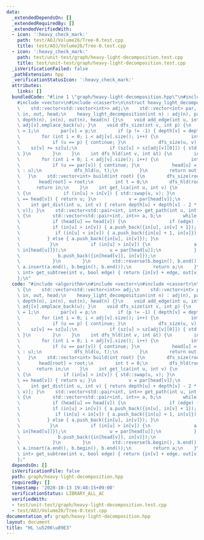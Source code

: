 ```yaml
---
data:
  _extendedDependsOn: []
  _extendedRequiredBy: []
  _extendedVerifiedWith:
  - icon: ':heavy_check_mark:'
    path: test/AOJ/Volume26/Tree-0.test.cpp
    title: test/AOJ/Volume26/Tree-0.test.cpp
  - icon: ':heavy_check_mark:'
    path: test/unit-test/graph/heavy-light-decomposition.test.cpp
    title: test/unit-test/graph/heavy-light-decomposition.test.cpp
  _isVerificationFailed: false
  _pathExtension: hpp
  _verificationStatusIcon: ':heavy_check_mark:'
  attributes:
    links: []
  bundledCode: "#line 1 \"graph/heavy-light-decomposition.hpp\"\n#include <algorithm>\n\
    #include <vector>\n#include <cassert>\n\nstruct heavy_light_decomposition {\n\
    \    std::vector<std::vector<int>> adj;\n    std::vector<int> par, sz, depth,\
    \ in, out, head;\n    heavy_light_decomposition(int n) : adj(n), par(n), sz(n),\
    \ depth(n), in(n), out(n), head(n) {}\n    void add_edge(int u, int v) { adj[u].emplace_back(v),\
    \ adj[v].emplace_back(u); }\n    void dfs_size(int v, int p) {\n        sz[v]\
    \ = 1;\n        par[v] = p;\n        if (p != -1) { depth[v] = depth[p] + 1; }\n\
    \        for (int i = 0; i < adj[v].size(); i++) {\n            int &u = adj[v][i];\n\
    \            if (u == p) { continue; }\n            dfs_size(u, v);\n        \
    \    sz[v] += sz[u];\n            if (sz[u] > sz[adj[v][0]]) { std::swap(u, adj[v][0]);\
    \ }\n        }\n    }\n    int dfs_hld(int v, int &t) {\n        in[v] = t++;\n\
    \        for (int i = 0; i < adj[v].size(); i++) {\n            int u = adj[v][i];\n\
    \            if (u == par[v]) { continue; }\n            head[u] = (i == 0 ? head[v]\
    \ : u);\n            dfs_hld(u, t);\n        }\n        return out[v] = t;\n \
    \   }\n    std::vector<int> build(int root) {\n        dfs_size(root, -1);\n \
    \       head[root] = root;\n        int t = 0;\n        dfs_hld(root, t);\n  \
    \      return in;\n    }\n    int get_lca(int u, int v) {\n        while (true)\
    \ {\n            if (in[u] > in[v]) { std::swap(u, v); }\n            if (head[u]\
    \ == head[v]) { return u; }\n            v = par[head[v]];\n        }\n    }\n\
    \    int get_dist(int u, int v) { return depth[u] + depth[v] - 2 * depth[get_lca(u,\
    \ v)]; }\n    std::vector<std::pair<int, int>> get_path(int u, int v, bool edge)\
    \ {\n        std::vector<std::pair<int, int>> a, b;\n        while (true) {\n\
    \            if (head[u] == head[v]) {\n                if (edge) {\n        \
    \            if (in[u] > in[v]) { a.push_back({in[u], in[v] + 1}); }\n       \
    \             if (in[u] < in[v]) { a.push_back({in[u] + 1, in[v]}); }\n      \
    \          } else { a.push_back({in[u], in[v]}); }\n                break;\n \
    \           }\n            if (in[u] > in[v]) {\n                a.push_back({in[u],\
    \ in[head[u]]});\n                u = par[head[u]];\n            } else {\n  \
    \              b.push_back({in[head[v]], in[v]});\n                v = par[head[v]];\n\
    \            }\n        }\n        std::reverse(b.begin(), b.end());\n       \
    \ a.insert(a.end(), b.begin(), b.end());\n        return a;\n    }\n    std::pair<int,\
    \ int> get_subtree(int v, bool edge) { return {in[v] + edge, out[v] - 1}; }\n\
    };\n"
  code: "#include <algorithm>\n#include <vector>\n#include <cassert>\n\nstruct heavy_light_decomposition\
    \ {\n    std::vector<std::vector<int>> adj;\n    std::vector<int> par, sz, depth,\
    \ in, out, head;\n    heavy_light_decomposition(int n) : adj(n), par(n), sz(n),\
    \ depth(n), in(n), out(n), head(n) {}\n    void add_edge(int u, int v) { adj[u].emplace_back(v),\
    \ adj[v].emplace_back(u); }\n    void dfs_size(int v, int p) {\n        sz[v]\
    \ = 1;\n        par[v] = p;\n        if (p != -1) { depth[v] = depth[p] + 1; }\n\
    \        for (int i = 0; i < adj[v].size(); i++) {\n            int &u = adj[v][i];\n\
    \            if (u == p) { continue; }\n            dfs_size(u, v);\n        \
    \    sz[v] += sz[u];\n            if (sz[u] > sz[adj[v][0]]) { std::swap(u, adj[v][0]);\
    \ }\n        }\n    }\n    int dfs_hld(int v, int &t) {\n        in[v] = t++;\n\
    \        for (int i = 0; i < adj[v].size(); i++) {\n            int u = adj[v][i];\n\
    \            if (u == par[v]) { continue; }\n            head[u] = (i == 0 ? head[v]\
    \ : u);\n            dfs_hld(u, t);\n        }\n        return out[v] = t;\n \
    \   }\n    std::vector<int> build(int root) {\n        dfs_size(root, -1);\n \
    \       head[root] = root;\n        int t = 0;\n        dfs_hld(root, t);\n  \
    \      return in;\n    }\n    int get_lca(int u, int v) {\n        while (true)\
    \ {\n            if (in[u] > in[v]) { std::swap(u, v); }\n            if (head[u]\
    \ == head[v]) { return u; }\n            v = par[head[v]];\n        }\n    }\n\
    \    int get_dist(int u, int v) { return depth[u] + depth[v] - 2 * depth[get_lca(u,\
    \ v)]; }\n    std::vector<std::pair<int, int>> get_path(int u, int v, bool edge)\
    \ {\n        std::vector<std::pair<int, int>> a, b;\n        while (true) {\n\
    \            if (head[u] == head[v]) {\n                if (edge) {\n        \
    \            if (in[u] > in[v]) { a.push_back({in[u], in[v] + 1}); }\n       \
    \             if (in[u] < in[v]) { a.push_back({in[u] + 1, in[v]}); }\n      \
    \          } else { a.push_back({in[u], in[v]}); }\n                break;\n \
    \           }\n            if (in[u] > in[v]) {\n                a.push_back({in[u],\
    \ in[head[u]]});\n                u = par[head[u]];\n            } else {\n  \
    \              b.push_back({in[head[v]], in[v]});\n                v = par[head[v]];\n\
    \            }\n        }\n        std::reverse(b.begin(), b.end());\n       \
    \ a.insert(a.end(), b.begin(), b.end());\n        return a;\n    }\n    std::pair<int,\
    \ int> get_subtree(int v, bool edge) { return {in[v] + edge, out[v] - 1}; }\n\
    };"
  dependsOn: []
  isVerificationFile: false
  path: graph/heavy-light-decomposition.hpp
  requiredBy: []
  timestamp: '2020-10-13 19:48:15+09:00'
  verificationStatus: LIBRARY_ALL_AC
  verifiedWith:
  - test/unit-test/graph/heavy-light-decomposition.test.cpp
  - test/AOJ/Volume26/Tree-0.test.cpp
documentation_of: graph/heavy-light-decomposition.hpp
layout: document
title: "HL \u5206\u89E3"
---
```



